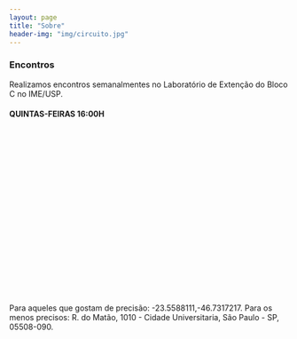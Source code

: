 ```yaml
---
layout: page
title: "Sobre"
header-img: "img/circuito.jpg"
---
```


### Encontros

Realizamos encontros semanalmentes no Laboratório de Extenção do Bloco C no IME/USP.

<h4>QUINTAS-FEIRAS 16:00H</h4>

<div id="map" style="height: 300px;"></div>
<script>
  function initMap() {
    var mapDiv = document.getElementById('map');
    var map = new google.maps.Map(mapDiv, {
        center: {lat: -23.5588111, lng: -46.7317217},
        zoom: 17
    });

        var marker = new google.maps.Marker({
          position: {lat: -23.5588111, lng: -46.7317217},
          map: map
        });
  }
</script>
<script src="https://maps.googleapis.com/maps/api/js?key=AIzaSyB6N1gnMHeqSjmvkzRcHJqqL5F0CObDH6U&callback=initMap">
</script>

Para aqueles que gostam de precisão: -23.5588111,-46.7317217. Para os menos precisos: R. do Matão, 1010 - Cidade Universitaria, São Paulo - SP, 05508-090.
